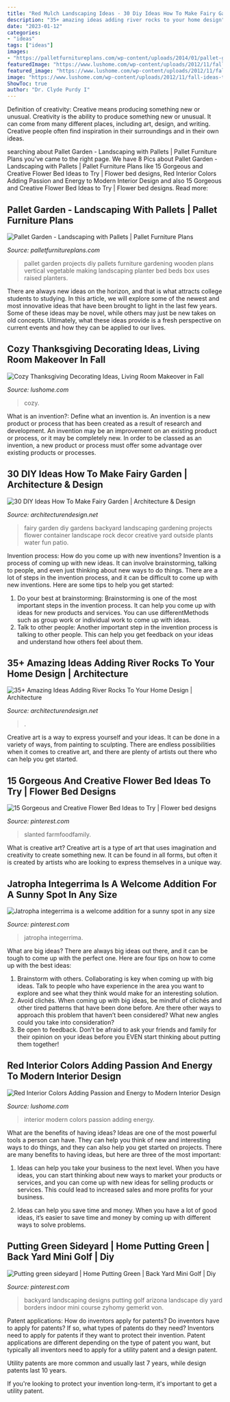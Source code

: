 ```yaml
---
title: "Red Mulch Landscaping Ideas - 30 Diy Ideas How To Make Fairy Garden"
description: "35+ amazing ideas adding river rocks to your home design"
date: "2023-01-12"
categories:
- "ideas"
tags: ["ideas"]
images:
- "https://palletfurnitureplans.com/wp-content/uploads/2014/01/pallet-garden-3.jpg"
featuredImage: "https://www.lushome.com/wp-content/uploads/2012/11/fall-ideas-thanksgiving-decorating-living-room-17.jpg"
featured_image: "https://www.lushome.com/wp-content/uploads/2012/11/fall-ideas-thanksgiving-decorating-living-room-17.jpg"
image: "https://www.lushome.com/wp-content/uploads/2012/11/fall-ideas-thanksgiving-decorating-living-room-17.jpg"
ShowToc: true
author: "Dr. Clyde Purdy I"
---
```



Definition of creativity: Creative means producing something new or unusual.
Creativity is the ability to produce something new or unusual. It can come from many different places, including art, design, and writing. Creative people often find inspiration in their surroundings and in their own ideas.

	

		
searching about Pallet Garden - Landscaping with Pallets | Pallet Furniture Plans you've came to the right page. We have 8 Pics about Pallet Garden - Landscaping with Pallets | Pallet Furniture Plans like 15 Gorgeous and Creative Flower Bed Ideas to Try | Flower bed designs, Red Interior Colors Adding Passion and Energy to Modern Interior Design and also 15 Gorgeous and Creative Flower Bed Ideas to Try | Flower bed designs. Read more:
		
    
## Pallet Garden - Landscaping With Pallets | Pallet Furniture Plans

<img loading=lazy src="https://palletfurnitureplans.com/wp-content/uploads/2014/01/pallet-garden-3.jpg" onerror="this.onerror=null;this.src='https://tse4.mm.bing.net/th?id=OIP.CRYGy-eu8gNkc9ln_rRsCwHaLH&amp;pid=15.1';" alt="Pallet Garden - Landscaping with Pallets | Pallet Furniture Plans">

_Source: palletfurnitureplans.com_

>pallet garden projects diy pallets furniture gardening wooden plans vertical vegetable making landscaping planter bed beds box uses raised planters. 

	

There are always new ideas on the horizon, and that is what attracts college students to studying. In this article, we will explore some of the newest and most innovative ideas that have been brought to light in the last few years. Some of these ideas may be novel, while others may just be new takes on old concepts. Ultimately, what these ideas provide is a fresh perspective on current events and how they can be applied to our lives.

    
## Cozy Thanksgiving Decorating Ideas, Living Room Makeover In Fall

<img loading=lazy src="https://www.lushome.com/wp-content/uploads/2012/11/fall-ideas-thanksgiving-decorating-living-room-17.jpg" onerror="this.onerror=null;this.src='https://tse1.mm.bing.net/th?id=OIP.o2NNiJnaRJ5yIMJGxgpL2wHaHa&amp;pid=15.1';" alt="Cozy Thanksgiving Decorating Ideas, Living Room Makeover in Fall">

_Source: lushome.com_

>cozy. 

	

What is an invention?: Define what an invention is.
An invention is a new product or process that has been created as a result of research and development. An invention may be an improvement on an existing product or process, or it may be completely new. In order to be classed as an invention, a new product or process must offer some advantage over existing products or processes.

    
## 30 DIY Ideas How To Make Fairy Garden | Architecture &amp; Design

<img loading=lazy src="http://cdn.architecturendesign.net/wp-content/uploads/2015/12/AD-DIY-Ideas-How-To-Make-Fairy-Garden-19.png" onerror="this.onerror=null;this.src='https://tse1.mm.bing.net/th?id=OIP.frF_FDonHlt1AnEiAc7tMgHaJ9&amp;pid=15.1';" alt="30 DIY Ideas How To Make Fairy Garden | Architecture &amp; Design">

_Source: architecturendesign.net_

>fairy garden diy gardens backyard landscaping gardening projects flower container landscape rock decor creative yard outside plants water fun patio. 

	

Invention process: How do you come up with new inventions?
Invention is a process of coming up with new ideas. It can involve brainstorming, talking to people, and even just thinking about new ways to do things. There are a lot of steps in the invention process, and it can be difficult to come up with new inventions. Here are some tips to help you get started: 
1. Do your best at brainstorming: Brainstorming is one of the most important steps in the invention process. It can help you come up with ideas for new products and services. You can use differentMethods such as group work or individual work to come up with ideas. 
2. Talk to other people: Another important step in the invention process is talking to other people. This can help you get feedback on your ideas and understand how others feel about them. 

    
## 35+ Amazing Ideas Adding River Rocks To Your Home Design | Architecture

<img loading=lazy src="https://cdn.architecturendesign.net/wp-content/uploads/2015/06/AD-Add-River-Rocks-To-Home-11.jpg" onerror="this.onerror=null;this.src='https://tse2.mm.bing.net/th?id=OIP.zNUFlzA7H2TjP0mNPsOXOAHaLG&amp;pid=15.1';" alt="35+ Amazing Ideas Adding River Rocks To Your Home Design | Architecture">

_Source: architecturendesign.net_

>. 

	

Creative art is a way to express yourself and your ideas. It can be done in a variety of ways, from painting to sculpting. There are endless possibilities when it comes to creative art, and there are plenty of artists out there who can help you get started.

    
## 15 Gorgeous And Creative Flower Bed Ideas To Try | Flower Bed Designs

<img loading=lazy src="https://i.pinimg.com/736x/20/23/fd/2023fd8509233be18d562b9f249984c5.jpg" onerror="this.onerror=null;this.src='https://tse4.mm.bing.net/th?id=OIP.w1NT7cnN8j7cLcTzq3ajKQHaJ3&amp;pid=15.1';" alt="15 Gorgeous and Creative Flower Bed Ideas to Try | Flower bed designs">

_Source: pinterest.com_

>slanted farmfoodfamily. 

	

What is creative art?
Creative art is a type of art that uses imagination and creativity to create something new. It can be found in all forms, but often it is created by artists who are looking to express themselves in a unique way.

    
## Jatropha Integerrima Is A Welcome Addition For A Sunny Spot In Any Size

<img loading=lazy src="https://i.pinimg.com/736x/a9/c6/cb/a9c6cb01e24b5cca42d1293e598351e6.jpg" onerror="this.onerror=null;this.src='https://tse4.mm.bing.net/th?id=OIP.yLbcO3ie7y0_yzlLjiYQ_wHaE1&amp;pid=15.1';" alt="Jatropha integerrima is a welcome addition for a sunny spot in any size">

_Source: pinterest.com_

>jatropha integerrima. 

	

What are big ideas?
There are always big ideas out there, and it can be tough to come up with the perfect one. Here are four tips on how to come up with the best ideas: 
1. Brainstorm with others. Collaborating is key when coming up with big ideas. Talk to people who have experience in the area you want to explore and see what they think would make for an interesting solution. 
2. Avoid clichés. When coming up with big ideas, be mindful of clichés and other tired patterns that have been done before. Are there other ways to approach this problem that haven’t been considered? What new angles could you take into consideration? 
3. Be open to feedback. Don’t be afraid to ask your friends and family for their opinion on your ideas before you EVEN start thinking about putting them together!

    
## Red Interior Colors Adding Passion And Energy To Modern Interior Design

<img loading=lazy src="https://www.lushome.com/wp-content/uploads/2013/04/red-interior-colors-room-design-ideas-13.jpg" onerror="this.onerror=null;this.src='https://tse1.mm.bing.net/th?id=OIP.B-_xUTWwT8ReDPSIK5A9HgHaDz&amp;pid=15.1';" alt="Red Interior Colors Adding Passion and Energy to Modern Interior Design">

_Source: lushome.com_

>interior modern colors passion adding energy. 

	

What are the benefits of having ideas?
Ideas are one of the most powerful tools a person can have. They can help you think of new and interesting ways to do things, and they can also help you get started on projects. There are many benefits to having ideas, but here are three of the most important: 
1. Ideas can help you take your business to the next level. When you have ideas, you can start thinking about new ways to market your products or services, and you can come up with new ideas for selling products or services. This could lead to increased sales and more profits for your business. 

2. Ideas can help you save time and money. When you have a lot of good ideas, it’s easier to save time and money by coming up with different ways to solve problems.

    
## Putting Green Sideyard | Home Putting Green | Back Yard Mini Golf | Diy

<img loading=lazy src="https://i.pinimg.com/736x/e8/5a/fd/e85afdfaa3718c705e81820ec8958314.jpg" onerror="this.onerror=null;this.src='https://tse2.mm.bing.net/th?id=OIP.sFJbvbRLIV5qY9akBZPbwQHaNK&amp;pid=15.1';" alt="Putting green sideyard | Home Putting Green | Back Yard Mini Golf | Diy">

_Source: pinterest.com_

>backyard landscaping designs putting golf arizona landscape diy yard borders indoor mini course zyhomy gemerkt von. 

	

Patent applications: How do inventors apply for patents?
Do inventors have to apply for patents? If so, what types of patents do they need?
Inventors need to apply for patents if they want to protect their invention. Patent applications are different depending on the type of patent you want, but typically all inventors need to apply for a utility patent and a design patent. 

 Utility patents are more common and usually last 7 years, while design patents last 10 years. 

If you're looking to protect your invention long-term, it's important to get a utility patent.

